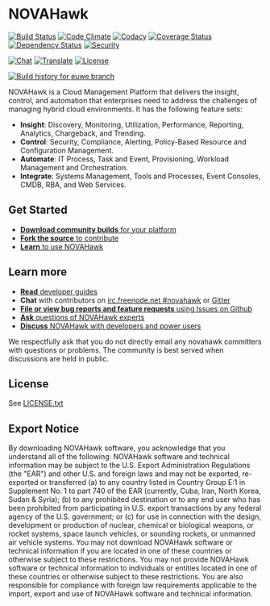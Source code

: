 # NOVAHawk

[![Build Status](https://travis-ci.org/NOVAHawk/novahawk.svg)](https://travis-ci.org/NOVAHawk/novahawk)
[![Code Climate](https://codeclimate.com/github/NOVAHawk/novahawk/badges/gpa.svg)](https://codeclimate.com/github/NOVAHawk/novahawk)
[![Codacy](https://api.codacy.com/project/badge/grade/9ffce48ccb924020ae8f9e698048e9a4)](https://www.codacy.com/app/NOVAHawk/novahawk)
[![Coverage Status](https://coveralls.io/repos/NOVAHawk/novahawk/badge.svg?branch=euwe&service=github)](https://coveralls.io/github/NOVAHawk/novahawk?branch=euwe)
[![Dependency Status](https://gemnasium.com/NOVAHawk/novahawk.svg)](https://gemnasium.com/NOVAHawk/novahawk)
[![Security](https://hakiri.io/github/NOVAHawk/novahawk/euwe.svg)](https://hakiri.io/github/NOVAHawk/novahawk/euwe)

[![Chat](https://badges.gitter.im/Join%20Chat.svg)](https://gitter.im/NOVAHawk/novahawk?utm_source=badge&utm_medium=badge&utm_campaign=pr-badge&utm_content=badge)
[![Translate](https://img.shields.io/badge/translate-zanata-blue.svg)](https://translate.zanata.org/zanata/project/view/novahawk)
[![License](http://img.shields.io/badge/license-APACHE2-blue.svg)](https://www.apache.org/licenses/LICENSE-2.0.html)


[![Build history for euwe branch](https://buildstats.info/travisci/chart/NOVAHawk/novahawk?branch=euwe&buildCount=50)](https://travis-ci.org/NOVAHawk/novahawk/branches)

NOVAHawk is a Cloud Management Platform that delivers the insight, control, and
automation that enterprises need to address the challenges of managing hybrid
cloud environments.  It has the following feature sets:

* **Insight**: Discovery, Monitoring, Utilization, Performance, Reporting, Analytics, Chargeback, and Trending.
* **Control**: Security, Compliance, Alerting, Policy-Based Resource and Configuration Management.
* **Automate**: IT Process, Task and Event, Provisioning, Workload Management and Orchestration.
* **Integrate**: Systems Management, Tools and Processes, Event Consoles, CMDB, RBA, and Web Services.

## Get Started

*  [**Download community builds** for your platform](http://novahawk.org/download/)
*  [**Fork the source** to contribute](https://github.com/NOVAHawk/novahawk)
*  [**Learn** to use NOVAHawk](https://www.youtube.com/user/NOVAHawkVideo)

## Learn more

*  [**Read** developer guides](https://github.com/novahawk/guides)
*  **Chat** with contributors on [irc.freenode.net \#novahawk](http://novahawk.org/community/irc/) or [Gitter](https://gitter.im/NOVAHawk/novahawk)
*  [**File or view bug reports and feature requests** using Issues on Github](https://github.com/NOVAHawk/novahawk/issues?state=open)
*  [**Ask** questions of NOVAHawk experts](http://talk.novahawk.org/)
*  [**Discuss** NOVAHawk with developers and power users](http://talk.novahawk.org/)

We respectfully ask that you do not directly email any novahawk committers with
questions or problems. The community is best served when discussions are held in
public.

## License

See [LICENSE.txt](LICENSE.txt)

## Export Notice

By downloading NOVAHawk software, you acknowledge that you understand all of the
following: NOVAHawk software and technical information may be subject to the
U.S. Export Administration Regulations (the "EAR") and other U.S. and foreign
laws and may not be exported, re-exported or transferred (a) to any country
listed in Country Group E:1 in Supplement No. 1 to part 740 of the EAR
(currently, Cuba, Iran, North Korea, Sudan & Syria); (b) to any prohibited
destination or to any end user who has been prohibited from participating in
U.S. export transactions by any federal agency of the U.S. government; or (c)
for use in connection with the design, development or production of nuclear,
chemical or biological weapons, or rocket systems, space launch vehicles, or
sounding rockets, or unmanned air vehicle systems. You may not download NOVAHawk
software or technical information if you are located in one of these countries
or otherwise subject to these restrictions. You may not provide NOVAHawk
software or technical information to individuals or entities located in one of
these countries or otherwise subject to these restrictions. You are also
responsible for compliance with foreign law requirements applicable to the
import, export and use of NOVAHawk software and technical information.
